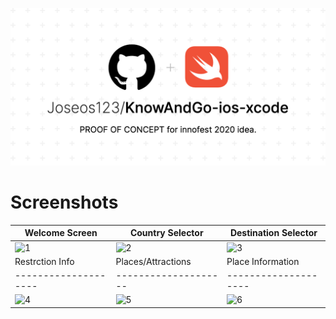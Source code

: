 ![KnowAndGo-ios-xcode](https://raw.githubusercontent.com/Joseos123/KnowAndGo/main/App%20Screenshots/KnowAndGo.png)

# Screenshots

| Welcome Screen | Country Selector | Destination Selector |
| -------------------- | -------------------- | -------------------- |
| ![1](https://raw.githubusercontent.com/Joseos123/KnowAndGo-ios-xcode/main/App%20Screenshots/01.PNG) | ![2](https://raw.githubusercontent.com/Joseos123/KnowAndGo-ios-xcode/main/App%20Screenshots/2.PNG) | ![3](https://raw.githubusercontent.com/Joseos123/KnowAndGo-ios-xcode/main/App%20Screenshots/3.PNG) |
| Restrction Info | Places/Attractions | Place Information |
| -------------------- | -------------------- | -------------------- |
| ![4](https://raw.githubusercontent.com/Joseos123/KnowAndGo-ios-xcode/main/App%20Screenshots/4.PNG) | ![5](https://raw.githubusercontent.com/Joseos123/KnowAndGo-ios-xcode/main/App%20Screenshots/5.PNG) | ![6](https://raw.githubusercontent.com/Joseos123/KnowAndGo-ios-xcode/main/App%20Screenshots/6.PNG) |
